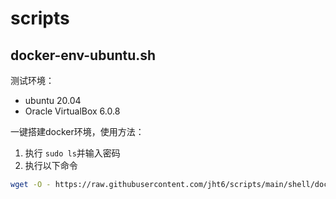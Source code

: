 # scripts

## docker-env-ubuntu.sh

测试环境：
- ubuntu 20.04
- Oracle VirtualBox 6.0.8

一键搭建docker环境，使用方法：

1. 执行 `sudo ls`并输入密码
2. 执行以下命令
```sh
wget -O - https://raw.githubusercontent.com/jht6/scripts/main/shell/docker-env-ubuntu.sh | sudo bash
```

